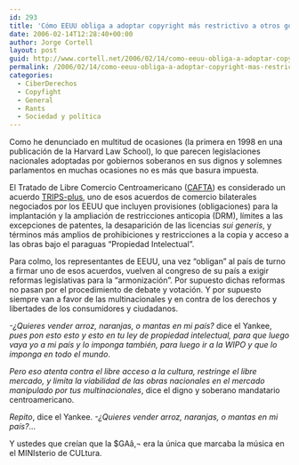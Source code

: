 ```yaml
---
id: 293
title: 'Cómo EEUU obliga a adoptar copyright más restrictivo a otros gobiernos &quot;soberanos&quot;'
date: 2006-02-14T12:28:40+00:00
author: Jorge Cortell
layout: post
guid: http://www.cortell.net/2006/02/14/como-eeuu-obliga-a-adoptar-copyright-mas-restrictivo-a-otros-gobiernos-soberanos/
permalink: /2006/02/14/como-eeuu-obliga-a-adoptar-copyright-mas-restrictivo-a-otros-gobiernos-soberanos/
categories:
  - CiberDerechos
  - Copyfight
  - General
  - Rants
  - Sociedad y polí­tica
---
```

Como he denunciado en multitud de ocasiones (la primera en 1998 en una publicación de la Harvard Law School), lo que parecen legislaciones nacionales adoptadas por gobiernos soberanos en sus dignos y solemnes parlamentos en muchas ocasiones no es más que basura impuesta.

El Tratado de Libre Comercio Centroamericano ([CAFTA](http://www.ustr.gov/Trade_Agreements/Bilateral/CAFTA/CAFTA-DR_Final_Texts/Section_Index.html)) es considerado un acuerdo [TRIPS-plus](http://www.qiap.ca/documents/FTAAUS2.pdf), uno de esos acuerdos de comercio bilaterales negociados por los EEUU que incluyen provisiones (obligaciones) para la implantación y la ampliación de restricciones anticopia (DRM), lí­mites a las excepciones de patentes, la desaparición de las licencias _sui generis_, y términos más amplios de prohibiciones y restricciones a la copia y acceso a las obras bajo el paraguas &#8220;Propiedad Intelectual&#8221;.

Para colmo, los representantes de EEUU, una vez &#8220;obligan&#8221; al paí­s de turno a firmar uno de esos acuerdos, vuelven al congreso de su paí­s a exigir reformas legislativas para la &#8220;armonización&#8221;. Por supuesto dichas reformas no pasan por el procedimiento de debate y votación. Y por supuesto siempre van a favor de las multinacionales y en contra de los derechos y libertades de los consumidores y ciudadanos.

_-¿Quieres vender arroz, naranjas, o mantas en mi paí­s?_ dice el Yankee, _pues pon esto esto y esto en tu ley de propiedad intelectual, para que luego vaya yo a mi paí­s y lo imponga también, para luego ir a la WIPO y que lo imponga en todo el mundo_.

_Pero eso atenta contra el libre acceso a la cultura, restringe el libre mercado, y limita la viabilidad de las obras nacionales en el mercado manipulado por tus multinacionales_, dice el digno y soberano mandatario centroamericano.

_Repito_, dice el Yankee. _-¿Quieres vender arroz, naranjas, o mantas en mi paí­s?_&#8230;

Y ustedes que creí­an que la $GAâ‚¬ era la única que marcaba la música en el MINIsterio de CULtura.